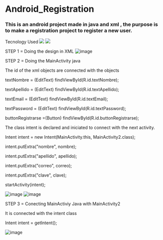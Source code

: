# Android_Registration
### This is an android project made in java and xml , the purpose is to make a registration project to register a new user.

Tecnology Used 
<img src="https://img.shields.io/badge/-xml-yellowgreen"> 
<img src="https://img.shields.io/badge/-java-red">

STEP 1 = Doing the design in XML
![image](https://github.com/juliaigz/Android_Register/assets/40221707/0b516cef-99eb-4ec6-908f-d82dae97c697)

STEP 2 = Doing the MainActivity java 

 The id of the xml objects are connected with the objects 
 
 textNombre = (EditText) findViewById(R.id.textNombre);
 
 textApellido = (EditText) findViewById(R.id.textApellido);
 
 textEmail = (EditText) findViewById(R.id.textEmail);
 
 textPassword = (EditText) findViewById(R.id.textPassword);
 
 buttonRegistrarse =(Button) findViewById(R.id.buttonRegistrarse);
 
 The class intent  is declared and iniciated to connect with the next activity.
 
 Intent intent = new Intent(MainActivity.this, MainActivity2.class);
 
 intent.putExtra("nombre", nombre);
 
 intent.putExtra("apellido", apellido);
 
 intent.putExtra("correo", correo);
 
 intent.putExtra("clave", clave);
 
 startActivity(intent); 
 
![image](https://github.com/juliaigz/Android_Registration/assets/40221707/9a8b562b-cb8e-444f-bb28-894df9dece0a)
![image](https://github.com/juliaigz/Android_Registration/assets/40221707/4e762da6-6098-4a0d-9c70-780404d84c67)

STEP 3 = Conecting MainActiviy Java with MainActivity2

It is connected with the intent class

Intent intent = getIntent();

![image](https://github.com/juliaigz/Android_Registration/assets/40221707/24aa3fe8-8675-423f-afc0-2fdba43481db)

